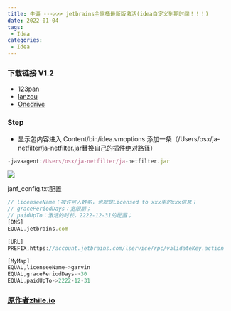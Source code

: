 ```yaml
---
title: 牛逼 --->>> jetbrains全家桶最新版激活(idea自定义到期时间！！！)
date: 2022-01-04
tags:
 - Idea
categories: 
 - Idea
---
```


### 下载链接 V1.2
+ [123pan](https://www.123pan.com/s/SYyA-DJJ3A)
+ [lanzou](https://ngw.lanzout.com/itK8pyd1fqj)
+ [Onedrive](https://utler-my.sharepoint.com/:u:/g/personal/ngw_t_edu_vn/ERzsvMPMD7RGvMkVnoJArhoBIC7zzkhnbcN-MWsdAXRFaQ?e=bghfZI)

### Step
+ 显示包内容进入 Content/bin/idea.vmoptions
添加一条（/Users/osx/ja-netfilter/ja-netfilter.jar替换自己的插件绝对路径）
```js
-javaagent:/Users/osx/ja-netfilter/ja-netfilter.jar
```
![](https://cdn.jsdelivr.net/gh/ngwszsd/cdn/mac-img/idea-find.png)

janf_config.txt配置

```js
// licenseeName：被许可人姓名，也就是Licensed to xxx里的xxx信息；
// gracePeriodDays：宽限期；
// paidUpTo：激活的时长，2222-12-31的配置；
[DNS]
EQUAL,jetbrains.com

[URL]
PREFIX,https://account.jetbrains.com/lservice/rpc/validateKey.action

[MyMap]
EQUAL,licenseeName->garvin
EQUAL,gracePeriodDays->30
EQUAL,paidUpTo->2222-12-31

```
### [原作者zhile.io](https://zhile.io/2021/11/29/ja-netfilter-javaagent-lib.html)
